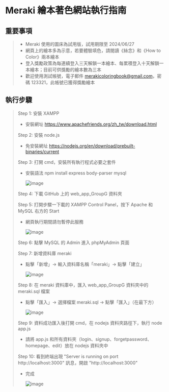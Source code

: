 # Meraki 繪本著色網站執行指南

## 重要事項
> * Meraki 使用的圖床為試用版，試用期限至 2024/06/27
> * 網頁上的繪本多為示意，若要體驗填色，請閱讀《絲念》和《How to Color》兩本繪本
> * 登入獎勵政策為每連續登入三天解鎖一本繪本、每累積登入十天解鎖一本繪本；目前可供獎勵的繪本數為三本
> * 歡迎使用測試帳號，電子郵件 merakicoloringbook@gmail.com，密碼 123321，此帳號已獲得獎勵繪本

## 執行步驟
> Step 1: 安裝 XAMPP
>   * 安裝網址 https://www.apachefriends.org/zh_tw/download.html
> 
> Step 2: 安裝 node.js
>   * 免安裝網址 https://nodejs.org/en/download/prebuilt-binaries/current
> 
> Step 3: 打開 cmd，安裝所有執行程式必要之套件
>   * 安裝語法 npm install express body-parser mysql
>
>     ![image](https://github.com/GongTingWen/web_app_GroupG/assets/124494535/c05f1610-b925-4f7c-9662-0145735b5818)
>
> Step 4: 下載 GitHub 上的 web_app_GroupG 資料夾
>
> Step 5: 打開步驟一下載的 XAMPP Control Panel，按下 Apache 和 MySQL 右方的 Start
>   * 網頁執行期間請勿暫停此服務
>
>     ![image](https://github.com/GongTingWen/web_app_GroupG/assets/124494535/dfc8cb4e-9416-46df-a377-c7c4007ce225)
>
> Step 6: 點擊 MySQL 的 Admin 進入 phpMyAdmin 頁面
>
> Step 7: 新增資料庫 meraki
>   * 點擊「新增」→ 輸入資料庫名稱「meraki」→ 點擊「建立」
>
>     ![image](https://github.com/GongTingWen/web_app_GroupG/assets/124494535/aaec06a9-f93b-4b4f-9807-06a2c928c087)
>
> Step 8: 在 meraki 資料庫中，匯入 web_app_GroupG 資料夾中的 meraki.sql 檔案
>   * 點擊「匯入」→ 選擇檔案 meraki.sql → 點擊「匯入」（在最下方）
>
>     ![image](https://github.com/GongTingWen/web_app_GroupG/assets/124494535/77ed9513-3835-48a2-a375-b010a1abdbfd)
>
> Step 9: 資料成功匯入後打開 cmd，在 nodejs 資料夾路徑下，執行 node app.js
>   * 請將 app.js 和所有資料夾（login、signup、forgetpassword、homepage、edit）放在 nodejs 資料夾中
>
> Step 10: 看到終端出現 "Server is running on port http://localhost:3000" 訊息，開啟 "http://localhost:3000"
>   * 完成
>
>     ![image](https://github.com/GongTingWen/web_app_GroupG/assets/124494535/1744f681-9b38-478b-bbba-50527c42cb14)
